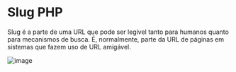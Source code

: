 # Slug PHP

Slug é a parte de uma URL que pode ser legível tanto para humanos quanto para mecanismos de busca. É, normalmente, parte da URL de páginas em sistemas que fazem uso de URL amigável.

![image](https://user-images.githubusercontent.com/27893697/147610749-8c1ca968-3f75-44d1-b4bf-fa41906ecc77.png)
